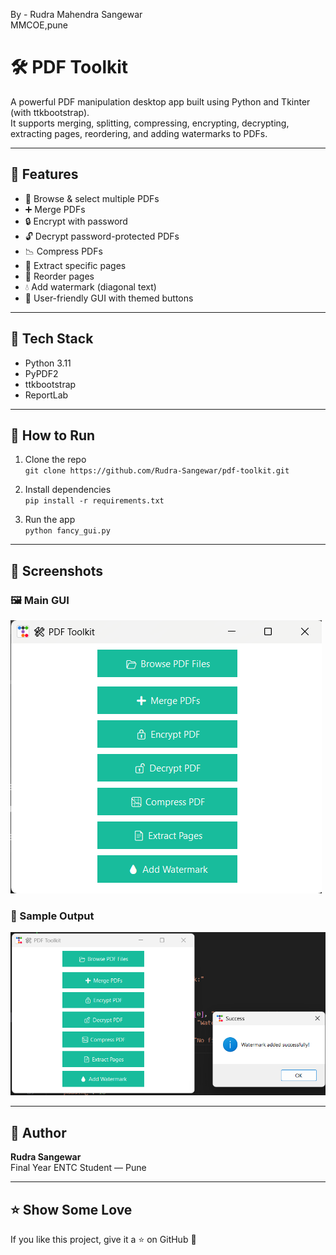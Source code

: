 By - Rudra Mahendra Sangewar
<br>
MMCOE,pune
# 🛠️ PDF Toolkit

A powerful PDF manipulation desktop app built using Python and Tkinter (with ttkbootstrap).  
It supports merging, splitting, compressing, encrypting, decrypting, extracting pages, reordering, and adding watermarks to PDFs.

---

## 📌 Features

- 📂 Browse & select multiple PDFs
- ➕ Merge PDFs
- 🔒 Encrypt with password
- 🔓 Decrypt password-protected PDFs
- 📉 Compress PDFs
- 📄 Extract specific pages
- 🔁 Reorder pages
- 💧 Add watermark (diagonal text)
- 🎨 User-friendly GUI with themed buttons

---

## 🧰 Tech Stack

- Python 3.11
- PyPDF2
- ttkbootstrap
- ReportLab

---

## 🚀 How to Run

1. Clone the repo  
   `git clone https://github.com/Rudra-Sangewar/pdf-toolkit.git`

2. Install dependencies  
   `pip install -r requirements.txt`

3. Run the app  
   `python fancy_gui.py`

---

## 📸 Screenshots

### 🖼️ Main GUI

![GUI Screenshot](assets/gui_screenshot1.png)

### 🧪 Sample Output

![Output Screenshot](assets/output_example.png)

---

## 👤 Author

**Rudra Sangewar**  
Final Year ENTC Student — Pune  

---

## ⭐️ Show Some Love

If you like this project, give it a ⭐ on GitHub 🙌

